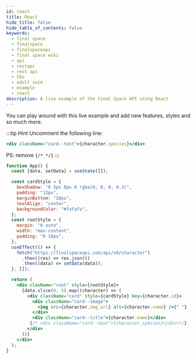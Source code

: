 ```yaml
---
id: react
title: React
hide_title: false
hide_table_of_contents: false
keywords:
  - final space
  - finalspace
  - finalspaceapi
  - final space wiki
  - api
  - restapi
  - rest api
  - tbs
  - adult swim
  - example
  - react
description: A live example of the Final Space API using React
---
```


You can play around with this live example and add new features, styles and so much more.


:::tip Hint 
Uncomment the following line:
 ```jsx
 <div className="card--text">{character.species}</div>
 ```

 PS: remove `{/* */}`
:::


```jsx live
function App() {
  const [data, setData] = useState([]);

  const cardStyle = {
    boxShadow: "0 5px 8px 0 rgba(0, 0, 0, 0.3)",
    padding: "12px",
    marginBottom: "10px",
    textAlign: "center",
    backgroundColor: "#fafafa",
  };
  const rootStyle = {
    margin: "0 auto",
    width: "max-content",
    padding: "0 10px",
  };
  useEffect(() => {
    fetch("https://finalspaceapi.com/api/v0/character")
      .then((res) => res.json())
      .then((data) => setData(data));
  }, []);

  return (
    <div clasName="root" style={rootStyle}>
      {data.slice(0, 5).map((character) => (
        <div className="card" style={cardStyle} key={character.id}>
          <div className="card--image">
            <img src={character.img_url} alt={character.name} />{" "}
          </div>
          <div className="card--title">{character.name}</div>
         {/* <div className="card--text">{character.species}</div>*/}
        </div>
      ))}
    </div>
  );
}
```
